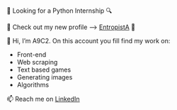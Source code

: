 🔎 Looking for a Python Internship 🔍

🌟 Check out my new profile --> [EntropistA](https://github.com/EntropistA) 🌟

👋 Hi, I’m A9C2. On this account you fill find my work on:
- Front-end
- Web scraping
- Text based games
- Generating images
- Algorithms

📫 Reach me on [LinkedIn](https://www.linkedin.com/in/adam-wilczynski)


<!---
A9C2/A9C2 is a ✨ special ✨ repository because its `README.md` (this file) appears on your GitHub profile.
You can click the Preview link to take a look at your changes.
--->
